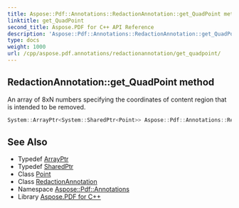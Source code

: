 ```yaml
---
title: Aspose::Pdf::Annotations::RedactionAnnotation::get_QuadPoint method
linktitle: get_QuadPoint
second_title: Aspose.PDF for C++ API Reference
description: 'Aspose::Pdf::Annotations::RedactionAnnotation::get_QuadPoint method. An array of 8xN numbers specifying the coordinates of content region that is intended to be removed in C++.'
type: docs
weight: 1000
url: /cpp/aspose.pdf.annotations/redactionannotation/get_quadpoint/
---
```

## RedactionAnnotation::get_QuadPoint method


An array of 8xN numbers specifying the coordinates of content region that is intended to be removed.

```cpp
System::ArrayPtr<System::SharedPtr<Point>> Aspose::Pdf::Annotations::RedactionAnnotation::get_QuadPoint()
```

## See Also

* Typedef [ArrayPtr](../../../system/arrayptr/)
* Typedef [SharedPtr](../../../system/sharedptr/)
* Class [Point](../../../aspose.pdf/point/)
* Class [RedactionAnnotation](../)
* Namespace [Aspose::Pdf::Annotations](../../)
* Library [Aspose.PDF for C++](../../../)
